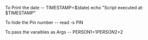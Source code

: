 To Print the date --
TIMESTAMP=$(date)
echo "Script executed at: $TIMESTAMP"

To hide the Pin number --
read -s PIN

To pass the varaibles as Args --
PERSON1=$1
PERSON2=$2
